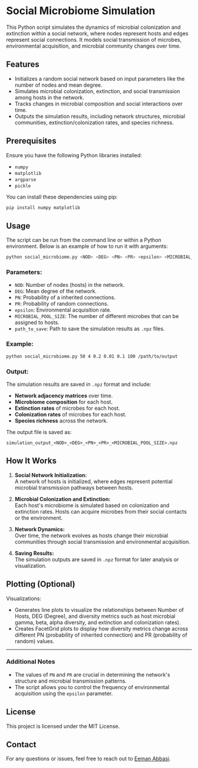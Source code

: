 # Social Microbiome Simulation

This Python script simulates the dynamics of microbial colonization and extinction within a social network, where nodes represent hosts and edges represent social connections. It models social transmission of microbes, environmental acquisition, and microbial community changes over time.

## Features

- Initializes a random social network based on input parameters like the number of nodes and mean degree.
- Simulates microbial colonization, extinction, and social transmission among hosts in the network.
- Tracks changes in microbial composition and social interactions over time.
- Outputs the simulation results, including network structures, microbial communities, extinction/colonization rates, and species richness.

## Prerequisites

Ensure you have the following Python libraries installed:

- `numpy`
- `matplotlib`
- `argparse`
- `pickle`

You can install these dependencies using pip:

```bash
pip install numpy matplotlib
```

## Usage

The script can be run from the command line or within a Python environment. Below is an example of how to run it with arguments:

```bash
python social_microbiome.py <NOD> <DEG> <PN> <PR> <epsilon> <MICROBIAL_POOL_SIZE> <path_to_save>
```

### Parameters:

- `NOD`: Number of nodes (hosts) in the network.
- `DEG`: Mean degree of the network.
- `PN`: Probability of a inherited connections.
- `PR`: Probability of random connections.
- `epsilon`: Environmental acquisition rate.
- `MICROBIAL_POOL_SIZE`: The number of different microbes that can be assigned to hosts.
- `path_to_save`: Path to save the simulation results as `.npz` files.

### Example:

```bash
python social_microbiome.py 50 4 0.2 0.01 0.1 100 /path/to/output
```

### Output:

The simulation results are saved in `.npz` format and include:

- **Network adjacency matrices** over time.
- **Microbiome composition** for each host.
- **Extinction rates** of microbes for each host.
- **Colonization rates** of microbes for each host.
- **Species richness** across the network.

The output file is saved as:

```
simulation_output_<NOD>_<DEG>_<PN>_<PR>_<MICROBIAL_POOL_SIZE>.npz
```

## How It Works

1. **Social Network Initialization:**  
   A network of hosts is initialized, where edges represent potential microbial transmission pathways between hosts.
   
2. **Microbial Colonization and Extinction:**  
   Each host's microbiome is simulated based on colonization and extinction rates. Hosts can acquire microbes from their social contacts or the environment.
   
3. **Network Dynamics:**  
   Over time, the network evolves as hosts change their microbial communities through social transmission and environmental acquisition.

4. **Saving Results:**  
   The simulation outputs are saved in `.npz` format for later analysis or visualization.

## Plotting (Optional)

Visualizations:
- Generates line plots to visualize the relationships between Number of Hosts, DEG (Degree), and diversity metrics such as host microbial gamma, beta, alpha diversity, and extinction and colonization rates).
- Creates FacetGrid plots to display how diversity metrics change across different PN (probability of inherited connection) and PR (probability of random) values.

---

### Additional Notes

- The values of `PN` and `PR` are crucial in determining the network's structure and microbial transmission patterns.
- The script allows you to control the frequency of environmental acquisition using the `epsilon` parameter.
  
## License

This project is licensed under the MIT License.

## Contact

For any questions or issues, feel free to reach out to [Eeman Abbasi](mailto:your-email@example.com).

